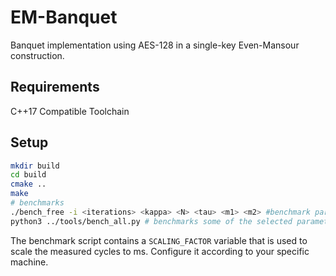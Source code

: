 # EM-Banquet
Banquet implementation using AES-128 in a single-key Even-Mansour construction.


## Requirements

C++17 Compatible Toolchain

## Setup

```bash
mkdir build
cd build
cmake ..
make 
# benchmarks
./bench_free -i <iterations> <kappa> <N> <tau> <m1> <m2> #benchmark parameters freely
python3 ../tools/bench_all.py # benchmarks some of the selected parameters
```

The benchmark script contains a `SCALING_FACTOR` variable that is used to scale the measured cycles to ms. Configure it according to your specific machine.
